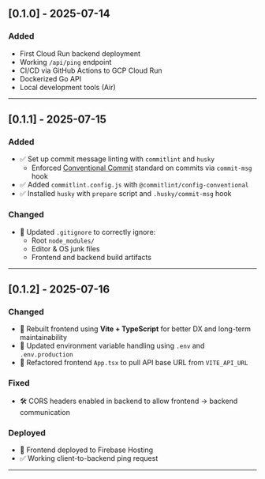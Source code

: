 ## [0.1.0] - 2025-07-14

### Added

- First Cloud Run backend deployment
- Working `/api/ping` endpoint
- CI/CD via GitHub Actions to GCP Cloud Run
- Dockerized Go API
- Local development tools (Air)

---

## [0.1.1] - 2025-07-15

### Added

- ✅ Set up commit message linting with `commitlint` and `husky`
  - Enforced [Conventional Commit](https://www.conventionalcommits.org/) standard on commits via `commit-msg` hook
- ✅ Added `commitlint.config.js` with `@commitlint/config-conventional`
- ✅ Installed `husky` with `prepare` script and `.husky/commit-msg` hook

### Changed

- 🧹 Updated `.gitignore` to correctly ignore:
  - Root `node_modules/`
  - Editor & OS junk files
  - Frontend and backend build artifacts

---

## [0.1.2] - 2025-07-16

### Changed

- 🔁 Rebuilt frontend using **Vite + TypeScript** for better DX and long-term maintainability
- 🔄 Updated environment variable handling using `.env` and `.env.production`
- 🔄 Refactored frontend `App.tsx` to pull API base URL from `VITE_API_URL`

### Fixed

- 🛠️ CORS headers enabled in backend to allow frontend → backend communication

### Deployed

- 🚀 Frontend deployed to Firebase Hosting
- ✅ Working client-to-backend ping request

---

